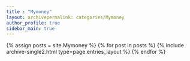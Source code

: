 ```yaml
---
title : "Mymoney"
layout: archivepermalink: categories/Mymoney
author_profile: true
sidebar_main: true
---
```


{% assign posts = site.Mymoney %}
{% for post in posts %} {% include archive-single2.html type=page.entries_layout %} {% endfor %}